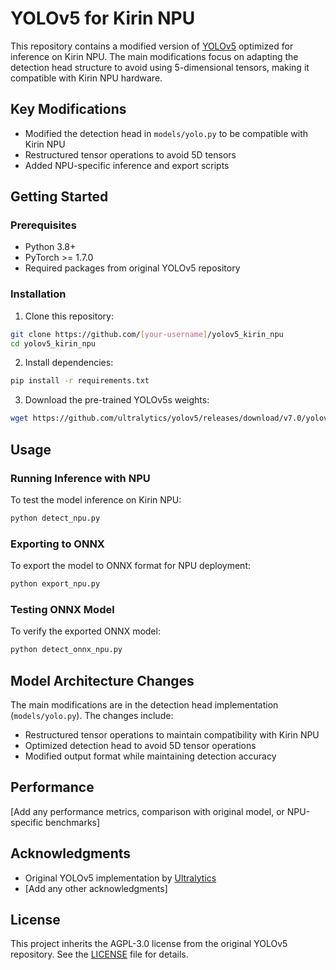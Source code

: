 # YOLOv5 for Kirin NPU

This repository contains a modified version of [YOLOv5](https://github.com/ultralytics/yolov5) optimized for inference on Kirin NPU. The main modifications focus on adapting the detection head structure to avoid using 5-dimensional tensors, making it compatible with Kirin NPU hardware.

## Key Modifications

- Modified the detection head in `models/yolo.py` to be compatible with Kirin NPU
- Restructured tensor operations to avoid 5D tensors
- Added NPU-specific inference and export scripts

## Getting Started

### Prerequisites

- Python 3.8+
- PyTorch >= 1.7.0
- Required packages from original YOLOv5 repository

### Installation

1. Clone this repository:
```bash
git clone https://github.com/[your-username]/yolov5_kirin_npu
cd yolov5_kirin_npu
```

2. Install dependencies:
```bash
pip install -r requirements.txt
```

3. Download the pre-trained YOLOv5s weights:
```bash
wget https://github.com/ultralytics/yolov5/releases/download/v7.0/yolov5s.pt
```

## Usage

### Running Inference with NPU

To test the model inference on Kirin NPU:

```bash
python detect_npu.py
```

### Exporting to ONNX

To export the model to ONNX format for NPU deployment:

```bash
python export_npu.py
```

### Testing ONNX Model

To verify the exported ONNX model:

```bash
python detect_onnx_npu.py
```

## Model Architecture Changes

The main modifications are in the detection head implementation (`models/yolo.py`). The changes include:
- Restructured tensor operations to maintain compatibility with Kirin NPU
- Optimized detection head to avoid 5D tensor operations
- Modified output format while maintaining detection accuracy

## Performance

[Add any performance metrics, comparison with original model, or NPU-specific benchmarks]

## Acknowledgments

- Original YOLOv5 implementation by [Ultralytics](https://github.com/ultralytics/yolov5)
- [Add any other acknowledgments]

## License

This project inherits the AGPL-3.0 license from the original YOLOv5 repository. See the [LICENSE](LICENSE) file for details.

